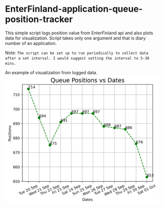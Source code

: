 # EnterFinland-application-queue-position-tracker

This simple script logs position value from EnterFinland api and also plots data for visualization. Script takes only one argument and that is diary number of an application.

Note: `The script can be set up to run periodically to collect data after a set interval. I would suggest setting the interval to 5-30 mins.`

An example of visualization from logged data.
![Example of visualization](enter_finland_queue_unique_position.png)
